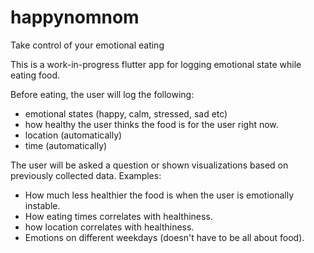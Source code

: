 # happynomnom
Take control of your emotional eating

This is a work-in-progress flutter app for logging emotional state while eating food.

Before eating, the user will log the following:
- emotional states (happy, calm, stressed, sad etc)
- how healthy the user thinks the food is for the user right now.
- location (automatically)
- time (automatically)

The user will be asked a question or shown visualizations based on previously collected data. Examples:
- How much less healthier the food is when the user is emotionally instable.
- How eating times correlates with healthiness.
- how location correlates with healthiness.
- Emotions on different weekdays (doesn't have to be all about food).
